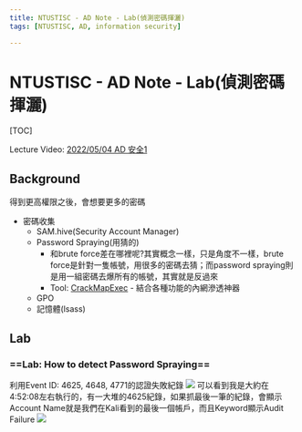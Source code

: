 ```yaml
---
title: NTUSTISC - AD Note - Lab(偵測密碼揮灑)
tags: [NTUSTISC, AD, information security]

---
```


# NTUSTISC - AD Note - Lab(偵測密碼揮灑)
[TOC]

Lecture Video: [2022/05/04 AD 安全1](https://youtu.be/Cv2gNQkDM8Q?si=l1na5hFGpAPk6Uux&t=4257)

## Background
得到更高權限之後，會想要更多的密碼
* 密碼收集
    * SAM.hive(Security Account Manager)
    * Password Spraying(用猜的)
        * 和brute force差在哪裡呢?其實概念一樣，只是角度不一樣，brute force是針對一隻帳號，用很多的密碼去猜；而password spraying則是用一組密碼去爆所有的帳號，其實就是反過來
        * Tool: [CrackMapExec](https://github.com/Porchetta-Industries/CrackMapExec) - 結合各種功能的內網滲透神器
    * GPO
    * 記憶體(lsass)
## Lab
### ==Lab: How to detect Password Spraying==
利用Event ID: 4625, 4648, 4771的認證失敗紀錄
![](https://hackmd.io/_uploads/ryxGszmR2.png)
可以看到我是大約在4:52:08左右執行的，有一大堆的4625紀錄，如果抓最後一筆的紀錄，會顯示Account Name就是我們在Kali看到的最後一個帳戶，而且Keyword顯示Audit Failure
![](https://hackmd.io/_uploads/SJ0wszXA2.png)
 